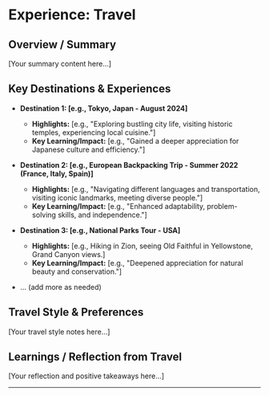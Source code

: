 # Experience: Travel

<!-- 
This template helps structure your portfolio information for the AI chatbot.
-->

## Overview / Summary

<!-- 
Provide a brief overview of your interest and experiences in travel.
Example: "Travel is a significant passion of mine, offering opportunities to explore new cultures, broaden my perspectives, and step outside my comfort zone. I've had the privilege of visiting several countries and regions, each with unique experiences."
-->

[Your summary content here...]

## Key Destinations & Experiences

<!--
List key destinations and highlight memorable experiences or learnings from each.
-->

*   **Destination 1: [e.g., Tokyo, Japan - August 2024]**
    *   **Highlights:** [e.g., "Exploring bustling city life, visiting historic temples, experiencing local cuisine."]
    *   **Key Learning/Impact:** [e.g., "Gained a deeper appreciation for Japanese culture and efficiency."]

*   **Destination 2: [e.g., European Backpacking Trip - Summer 2022 (France, Italy, Spain)]**
    *   **Highlights:** [e.g., "Navigating different languages and transportation, visiting iconic landmarks, meeting diverse people."]
    *   **Key Learning/Impact:** [e.g., "Enhanced adaptability, problem-solving skills, and independence."]

*   **Destination 3: [e.g., National Parks Tour - USA]**
    *   **Highlights:** [e.g., Hiking in Zion, seeing Old Faithful in Yellowstone, Grand Canyon views.]
    *   **Key Learning/Impact:** [e.g., "Deepened appreciation for natural beauty and conservation."]
*   ... (add more as needed)

## Travel Style & Preferences

<!--
Briefly describe your travel style if relevant.
Example: "I prefer immersive travel, often opting for local experiences over tourist hotspots. I enjoy planning my own itineraries and am comfortable with both solo and group travel."
-->

[Your travel style notes here...]

## Learnings / Reflection from Travel

<!--
Reflect on what travel teaches you or how it contributes to your personal growth.
Example: "Travel has broadened my worldview, improved my cross-cultural communication skills, and made me more resilient and open-minded. These experiences indirectly benefit my professional life by fostering creativity and adaptability."
-->

[Your reflection and positive takeaways here...]

--- 